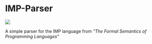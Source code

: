 # IMP-Parser

![](https://travis-ci.org/AustinZhu/IMP-Parser.svg?branch=master)

A simple parser for the IMP language from *"The Formal Semantics of Programming Languages"*
